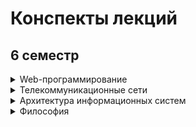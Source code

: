 # Конспекты лекций 
## 6 семестр
<details>
  <summary>Web-программирование</summary>
  
* [01 HTTP и web-серверы](https://github.com/castlesofplacebo/itmo-lectures/blob/master/web%20(6th%20semester)/01_lec.pdf)
* [02 Подходы к разработке web-приложений](https://github.com/castlesofplacebo/itmo-lectures/blob/master/web%20(6th%20semester)/02_lec.pdf)

</details>
<details>
  <summary>Телекоммуникационные сети</summary>
  
* [01 Модель OSI](https://github.com/castlesofplacebo/itmo-lectures/blob/master/networks/01_lec.pdf)
* [02 Физический уровень](https://github.com/castlesofplacebo/itmo-lectures/blob/master/networks/02_lec.pdf)
* [03 Ethernet](https://github.com/castlesofplacebo/itmo-lectures/blob/master/networks/03_lec.pdf)

</details>
<details>
  <summary>Архитектура информационных систем</summary>
  
* [01 Введение. Информационные системы](https://github.com/castlesofplacebo/itmo-lectures/blob/master/IS%20architecture/lec_01.pdf)

</details>
<details>
  <summary>Философия</summary>
  
* [01 Введение. Что изучает философия?](https://github.com/castlesofplacebo/itmo-lectures/blob/master/philosophy/01.pdf)
* [02 Теории истинности](https://github.com/castlesofplacebo/itmo-lectures/blob/master/philosophy/02.pdf)
* [02 (практика) Размышления о первой философии Декарта](https://github.com/castlesofplacebo/itmo-lectures/blob/master/philosophy/02pr.pdf)

</details>
